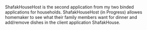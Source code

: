 ShafakHouseHost is the second application from my two binded applications for households. 
ShafakHouseHost (in Progress) allowes homemaker to see what their family members want for dinner and add/remove dishes in the client application ShafakHouse.

